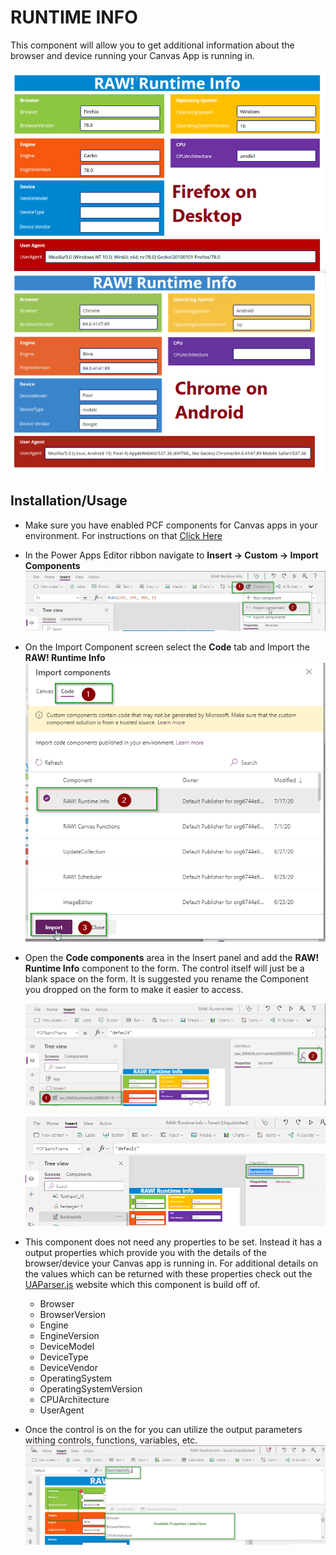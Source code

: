 RUNTIME INFO
================

This component will allow you to get additional information about the browser and device running your Canvas App is running in.

![RuntimeInfo](./images/RunTimeInfo.png)

## Installation/Usage

* Make sure you have enabled PCF components for Canvas apps in your environment.  For instructions on that [Click Here](https://docs.microsoft.com/en-us/powerapps/developer/component-framework/component-framework-for-canvas-apps)

* In the Power Apps Editor ribbon navigate to **Insert -> Custom -> Import Components**
    ![Import Component](./images/ImportComponent.png)

* On the Import Component screen select the **Code** tab and Import the **RAW! Runtime Info**
    ![Import Component](./images/ImportComponentFromCode.png)

* Open the **Code components** area in the Insert panel and add the **RAW! Runtime Info** component to the form.  The control itself will just be a blank space on the form.  It is suggested you rename the Component you dropped on the form to make it easier to access.

    ![Rename Component](./images/EditComponentName.png)

    ![Rename Component](./images/EditComponentNameUpdateName.png)

* This component does not need any properties to be set.  Instead it has a output properties which provide you with the details of the browser/device your Canvas app is running in. For additional details on the values which can be returned with these properties check out the [UAParser.js](https://github.com/faisalman/ua-parser-js) website which this component is build off of.
    * Browser
    * BrowserVersion
    * Engine
    * EngineVersion
    * DeviceModel
    * DeviceType
    * DeviceVendor
    * OperatingSystem
    * OperatingSystemVersion
    * CPUArchitecture
    * UserAgent

* Once the control is on the for you can utilize the output parameters withing controls, functions, variables, etc.
    ![Component Outputs](./images/UtilizePropertyInTextField.png)
